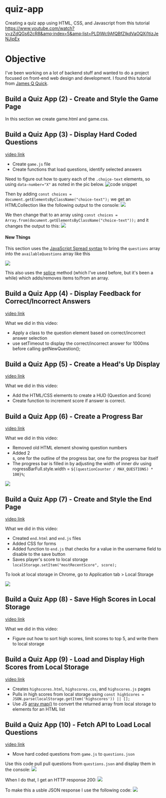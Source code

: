 # quiz-app
Creating a quiz app using HTML, CSS, and Javascript from this tutorial https://www.youtube.com/watch?v=zZdQGs62cR8&amp;index=5&amp;list=PLDlWc9AfQBfZIkdVaOQXi1tizJeNJipEx

# Objective
I've been working on a lot of backend stuff and wanted to do a project focused on front-end web design and development. I found this tutorial from [James Q Quick](https://www.youtube.com/channel/UC-T8W79DN6PBnzomelvqJYw). 

## Build a Quiz App (2) - Create and Style the Game Page
In this section we create game.html and game.css. 

## Build a Quiz App (3) - Display Hard Coded Questions
[video link](https://www.youtube.com/watch?v=zZdQGs62cR8&index=5&list=PLDlWc9AfQBfZIkdVaOQXi1tizJeNJipEx)

- Create `game.js` file 
- Create functions that load questions, identify selected answers

Need to figure out how to query each of the `.choice-text` elements, so using `data-number="X"` as noted in the pic below. 
![code snippet](https://www.dropbox.com/s/nv503d6o21p8f32/Screenshot%202019-02-21%2010.17.59.jpg?raw=1)

Then by adding `const choices = document.getElementsByClassName("choice-text");` we get an HTMLCollection like the following output to the console: 
![](https://www.dropbox.com/s/985b0pa07jt6hnc/Screenshot%202019-02-21%2013.28.19.jpg?raw=1)

We then change that to an array using `const choices = Array.from(document.getElementsByClassName("choice-text"));` and it changes the output to this: 
![](https://www.dropbox.com/s/uuv066d3rabeyta/Screenshot%202019-02-21%2013.30.30.jpg?raw=1)

#### New Things
This section uses the [JavaScript Spread syntax](https://developer.mozilla.org/en-US/docs/Web/JavaScript/Reference/Operators/Spread_syntax) to bring the `questions` array into the `availableQuestions` array like this

![](https://www.dropbox.com/s/b92c1jykn7my216/Screenshot%202019-02-21%2014.01.44.jpg?raw=1)

This also uses the [splice](https://www.w3schools.com/jsref/jsref_splice.asp) method (which I've used before, but it's been a while) which adds/removes items to/from an array. 

## Build a Quiz App (4) - Display Feedback for Correct/Incorrect Answers
[video link](https://www.youtube.com/watch?v=_LYxkClHnV0&index=6&list=PLDlWc9AfQBfZIkdVaOQXi1tizJeNJipEx)

What we did in this video: 
- Apply a class to the question element based on correct/incorrect answer selection 
- use setTimeout to display the correct/incorrect answer for 1000ms before calling getNewQuestion(); 

## Build a Quiz App (5) - Create a Head's Up Display
[video link](https://www.youtube.com/watch?v=BOQLbu_Crc0&index=7&list=PLDlWc9AfQBfZIkdVaOQXi1tizJeNJipEx)

What we did in this video: 
- Add the HTML/CSS elements to create a HUD (Question and Score)
- Create function to increment score if answer is correct. 

## Build a Quiz App (6) - Create a Progress Bar
[video link](https://www.youtube.com/watch?v=4bctmtuZVcM&list=PLDlWc9AfQBfZIkdVaOQXi1tizJeNJipEx&index=8)

What we did in this video: 
- Removed old HTML element showing question numbers
- Added 2 <div>s, one for the outline of the progress bar, one for the progress bar itself
- The progress bar is filled in by adjusting the width of inner div using rogressBarFull.style.width = `${(questionCounter / MAX_QUESTIONS) * 100}%`; 

![](https://www.dropbox.com/s/gsc8giol02227wy/Screenshot%202019-02-21%2018.12.31.jpg?raw=1)

## Build a Quiz App (7) - Create and Style the End Page
[video link](https://www.youtube.com/watch?v=o3MF_JmQxYg&index=9&list=PLDlWc9AfQBfZIkdVaOQXi1tizJeNJipEx)

What we did in this video: 
- Created `end.html` and `end.js` files 
- Added CSS for forms 
- Added function to `end.js` that checks for a value in the username field to disable to the save button
- Saves player's score to local storage `localStorage.setItem("mostRecentScore", score);`

To look at local storage in Chrome, go to Application tab > Local Storage

![](https://www.dropbox.com/s/ry7n369eudga1pv/Screenshot%202019-02-21%2019.37.04.jpg?raw=1)

## Build a Quiz App (8) - Save High Scores in Local Storage
[video link](https://www.youtube.com/watch?v=DFhmNLKwwGw&index=10&list=PLDlWc9AfQBfZIkdVaOQXi1tizJeNJipEx)

What we did in this video: 
- Figure out how to sort high scores, limit scores to top 5, and write them to local storage

## Build a Quiz App (9) - Load and Display High Scores from Local Storage
[video link](https://www.youtube.com/watch?v=jfOv18lCMmw&index=11&list=PLDlWc9AfQBfZIkdVaOQXi1tizJeNJipEx)

- Creates `highscores.html`, `highscores.css`, and `highscores.js` pages
- Pulls in high scores from local storage using `const highScores = JSON.parse(localStorage.getItem('highscores')) || [];`
- Use JS [array map()](https://www.w3schools.com/jsref/jsref_map.asp) to convert the returned array from local storage to elements for an HTML list 

## Build a Quiz App (10) - Fetch API to Load Local Questions
[video link](https://www.youtube.com/watch?v=jK5zzSA2JHI&index=12&list=PLDlWc9AfQBfZIkdVaOQXi1tizJeNJipEx)

- Move hard coded questions from `game.js` to `questions.json`

Use this code pull pull questions from `questions.json` and display them in the console: 
![](https://www.dropbox.com/s/75zg5fob6c3d3am/Screenshot%202019-02-23%2009.30.56.jpg?raw=1)

When I do that, I get an HTTP response 200: 
![](https://www.dropbox.com/s/cr57ot2095bqasy/Screenshot%202019-02-23%2009.36.00.jpg?raw=1)

To make this a usble JSON response I use the following code: 
![](https://www.dropbox.com/s/rll8ti1ho7ah1xn/Screenshot%202019-02-23%2009.37.12.jpg?raw=1)